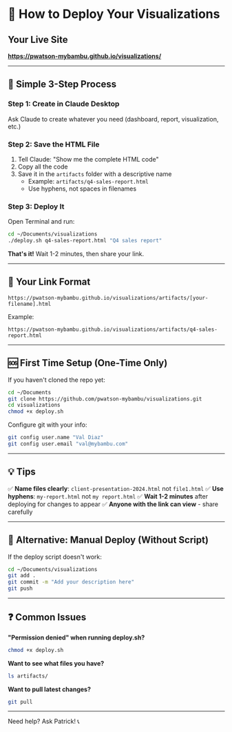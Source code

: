 # 🚀 How to Deploy Your Visualizations

## Your Live Site
**https://pwatson-mybambu.github.io/visualizations/**

---

## 📝 Simple 3-Step Process

### Step 1: Create in Claude Desktop
Ask Claude to create whatever you need (dashboard, report, visualization, etc.)

### Step 2: Save the HTML File
1. Tell Claude: "Show me the complete HTML code"
2. Copy all the code
3. Save it in the `artifacts` folder with a descriptive name
   - Example: `artifacts/q4-sales-report.html`
   - Use hyphens, not spaces in filenames

### Step 3: Deploy It
Open Terminal and run:

```bash
cd ~/Documents/visualizations
./deploy.sh q4-sales-report.html "Q4 sales report"
```

**That's it!** Wait 1-2 minutes, then share your link.

---

## 🔗 Your Link Format
```
https://pwatson-mybambu.github.io/visualizations/artifacts/[your-filename].html
```

Example:
```
https://pwatson-mybambu.github.io/visualizations/artifacts/q4-sales-report.html
```

---

## 🆘 First Time Setup (One-Time Only)

If you haven't cloned the repo yet:

```bash
cd ~/Documents
git clone https://github.com/pwatson-mybambu/visualizations.git
cd visualizations
chmod +x deploy.sh
```

Configure git with your info:
```bash
git config user.name "Val Diaz"
git config user.email "val@mybambu.com"
```

---

## 💡 Tips

✅ **Name files clearly**: `client-presentation-2024.html` not `file1.html`
✅ **Use hyphens**: `my-report.html` not `my report.html`
✅ **Wait 1-2 minutes** after deploying for changes to appear
✅ **Anyone with the link can view** - share carefully

---

## 🔧 Alternative: Manual Deploy (Without Script)

If the deploy script doesn't work:

```bash
cd ~/Documents/visualizations
git add .
git commit -m "Add your description here"
git push
```

---

## ❓ Common Issues

**"Permission denied" when running deploy.sh?**
```bash
chmod +x deploy.sh
```

**Want to see what files you have?**
```bash
ls artifacts/
```

**Want to pull latest changes?**
```bash
git pull
```

---

Need help? Ask Patrick! 📞

